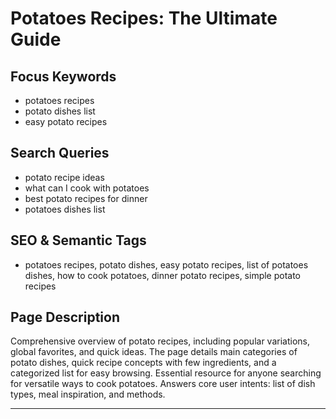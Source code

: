 # Potatoes Recipes: The Ultimate Guide

## Focus Keywords
- potatoes recipes
- potato dishes list
- easy potato recipes

## Search Queries
- potato recipe ideas
- what can I cook with potatoes
- best potato recipes for dinner
- potatoes dishes list

## SEO & Semantic Tags
- potatoes recipes, potato dishes, easy potato recipes, list of potatoes dishes, how to cook potatoes, dinner potato recipes, simple potato recipes

## Page Description
Comprehensive overview of potato recipes, including popular variations, global favorites, and quick ideas. The page details main categories of potato dishes, quick recipe concepts with few ingredients, and a categorized list for easy browsing. Essential resource for anyone searching for versatile ways to cook potatoes. Answers core user intents: list of dish types, meal inspiration, and methods.

---